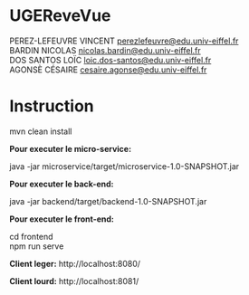 # UGEReveVue

PEREZ-LEFEUVRE VINCENT perezlefeuvre@edu.univ-eiffel.fr<br>
BARDIN NICOLAS nicolas.bardin@edu.univ-eiffel.fr<br>
DOS SANTOS LOÏC loic.dos-santos@edu.univ-eiffel.fr<br>
AGONSÈ CÉSAIRE cesaire.agonse@edu.univ-eiffel.fr<br>

# Instruction

mvn clean install

**Pour executer le micro-service:**

java -jar microservice/target/microservice-1.0-SNAPSHOT.jar

**Pour executer le back-end:**

java -jar backend/target/backend-1.0-SNAPSHOT.jar

**Pour executer le front-end:**

cd frontend<br>
npm run serve


**Client leger:** http://localhost:8080/

**Client lourd:** http://localhost:8081/